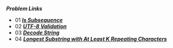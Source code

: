***Problem Links***

- 01 [***Is Subsequence***](https://leetcode.com/contest/leetcode-weekly-contest-3/problems/is-subsequence/)
- 02 [***UTF-8 Validation***](https://leetcode.com/contest/leetcode-weekly-contest-3/problems/utf-8-validation/)
- 03 [***Decode String***](https://leetcode.com/contest/leetcode-weekly-contest-3/problems/decode-string/)
- 04 [***Longest Substring with At Least K Repeating Characters***](https://leetcode.com/contest/leetcode-weekly-contest-3/problems/longest-substring-with-at-least-k-repeating-characters/)